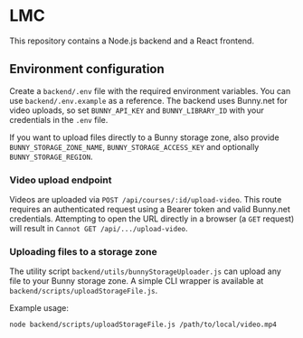 # LMC

This repository contains a Node.js backend and a React frontend.

## Environment configuration

Create a `backend/.env` file with the required environment variables. You can use `backend/.env.example` as a reference. The backend uses Bunny.net for video uploads, so set `BUNNY_API_KEY` and `BUNNY_LIBRARY_ID` with your credentials in the `.env` file.

If you want to upload files directly to a Bunny storage zone, also provide `BUNNY_STORAGE_ZONE_NAME`, `BUNNY_STORAGE_ACCESS_KEY` and optionally `BUNNY_STORAGE_REGION`.

### Video upload endpoint

Videos are uploaded via `POST /api/courses/:id/upload-video`. This route requires
an authenticated request using a Bearer token and valid Bunny.net credentials.
Attempting to open the URL directly in a browser (a `GET` request) will result
in `Cannot GET /api/.../upload-video`.

### Uploading files to a storage zone

The utility script `backend/utils/bunnyStorageUploader.js` can upload any file
to your Bunny storage zone. A simple CLI wrapper is available at
`backend/scripts/uploadStorageFile.js`.

Example usage:

```bash
node backend/scripts/uploadStorageFile.js /path/to/local/video.mp4
```


